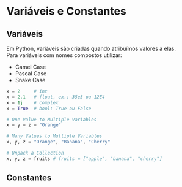 # Variáveis e Constantes

## Variáveis

Em Python, variáveis são criadas quando atribuímos valores a elas.  
Para variáveis com nomes compostos utilizar:
- Camel Case
- Pascal Case
- Snake Case

~~~python
x = 2     # int
x = 2.1   # float, ex.: 35e3 ou 12E4
x = 1j    # complex
x = True  # bool: True ou False

# One Value to Multiple Variables
x = y = z = "Orange"

# Many Values to Multiple Variables
x, y, z = "Orange", "Banana", "Cherry"

# Unpack a Collection
x, y, z = fruits # fruits = ["apple", "banana", "cherry"]
~~~

## Constantes

~~~python

~~~
